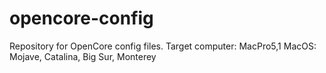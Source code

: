 # opencore-config

Repository for OpenCore config files.
Target computer: MacPro5,1
MacOS: Mojave, Catalina, Big Sur, Monterey


